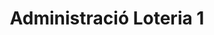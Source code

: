 ---
title: "Administració Loteria 1"
url: /santa-coloma-de-gramenet/administracio-loteria-1/
shop: lotería
---